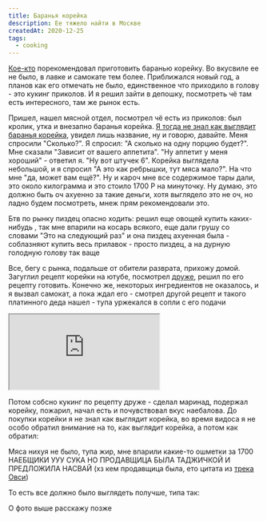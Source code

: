 ```yaml
---
title: Баранья корейка
description: Ее тяжело найти в Москве
createdAt: 2020-12-25
tags: 
  - cooking
---
```


[Кое-кто](/cool-story/oksana) порекомендовал приготовить баранью корейку. Во вкусвиле ее не было, в лавке и самокате тем более. Приближался
новый год, а планов как его отмечать не было, единственное что приходило в голову - это кукинг приколов. И я решил зайти
в депошку, посмотреть чё там есть интересного, там же рынок есть.



Пришел, нашел мясной отдел, посмотрел чё есть из приколов: был кролик, утка и внезапно баранья корейка. <u>Я тогда не
знал как выглядит баранья корейка</u>, увидел лишь название, ну и говорю, давайте. Меня спросили "Сколько?". Я
спросил: "А сколько на одну порцию будет?". Мне сказали "Зависит от вашего аппетита". "Ну аппетит у меня хороший" -
ответил я. "Ну вот штучек 6". Корейка выглядела небольшой, и я спросил "А это как ребрышки, тут мяса мало?". На что
мне "да, может вам ещё?". Ну и кароч мне все содержимое тары дали, это около килограмма и это стоило 1700 Р на
минуточку. Ну думаю, это должно быть оч ахуенно за такие деньги, хотя выглядело это не оч, но ладно будем посмотреть,
мнеж прям рекомендовали это.

Бтв по рынку пиздец опасно ходить: решил еще овощей купить каких-нибудь , так мне впарили на косарь всякого, еще дали
грушу со словами "Это на следующий раз" и она пиздец ахуенная была - соблазняют купить весь прилавок - просто пиздец, а
на дурную голодную голову так ваще

Все, бегу с рынка, подальше от обители разврата, прихожу домой. Загуглил рецепт корейки на ютубе,
посмотрел [друже](https://www.youtube.com/watch?v=fYR7qMGv3Jg), решил по его рецепту готовить. Конечно же,
некоторых ингредиентов не оказалось, и я вызвал самокат, а пока ждал его - смотрел другой рецепт и такого платинного
деда нашел - тупа уржекался в сопли с его подачи

<iframe src="https://www.youtube.com/embed/yPkH5rZxBqc"
allow="accelerometer; autoplay; clipboard-write; encrypted-media; gyroscope; picture-in-picture"
allowfullscreen></iframe>

Потом собсно кукинг по рецепту друже - сделал маринад, подержал корейку, пожарил, начал есть и почувствовал вкус
наебалова. До покупки корейки я не знал как выглядит корейка, во время видоса я не особо обратил внимание на то, как
выглядит корейка, а потом как обратил:

<new-img-swiper>
  <img-slide src="/images/cool-story/rack-of-lamb/rack-of-lamb-1.jpg" alt="Баранья корейка от наебщиков" ></img-slide>
</new-img-swiper>


Мяса нихуя не было, тупа жир, мне впарили какие-то ошметки за 1700 НАЕБЩИКИ УУУ СУКА НО ПРОДАВЩИЦА БЫЛА ТАДЖИЧКОЙ И
ПРЕДЛОЖИЛА НАСВАЙ (хз кем продавщица была, ето цитата из [трека Овси](https://youtu.be/wcNh85_N22U?t=130))

То есть все должно было выглядеть получше, типа так:

<new-img-swiper>
  <img-slide src="/images/cool-story/rack-of-lamb/rack-of-lamb-2.jpg" alt="Нормальная баранья корейка" ></img-slide>
</new-img-swiper>


О фото выше расскажу позже
